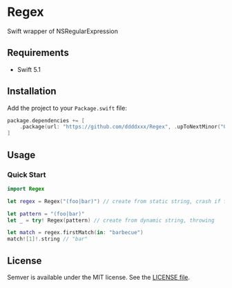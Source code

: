 # Regex

Swift wrapper of NSRegularExpression

## Requirements

- Swift 5.1

## Installation

Add the project to your `Package.swift` file:

```swift
package.dependencies += [
    .package(url: "https://github.com/ddddxxx/Regex", .upToNextMinor("0.2.0"))
]
```

## Usage

### Quick Start

```swift
import Regex

let regex = Regex("(foo|bar)") // create from static string, crash if failed

let pattern = "(foo|bar)"
let _ = try! Regex(pattern) // create from dynamic string, throwing

let match = regex.firstMatch(in: "barbecue")
match![1]!.string // "bar"
```

## License

Semver is available under the MIT license. See the [LICENSE file](LICENSE).
